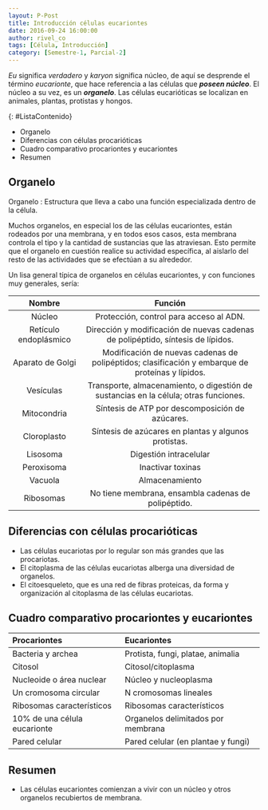 ```yaml
---
layout: P-Post
title: Introducción células eucariontes
date: 2016-09-24 16:00:00
author: rivel_co
tags: [Célula, Introducción]
category: [Semestre-1, Parcial-2]
---
```


*Eu* significa *verdadero* y *karyon* significa núcleo, de aquí se desprende el término *eucarionte*, que hace referencia a las células que ***poseen núcleo***. El núcleo a su vez, es un ***organelo***. Las células eucarióticas se localizan en animales, plantas, protistas y hongos.

{: #ListaContenido}
- Organelo
- Diferencias con células procarióticas
- Cuadro comparativo procariontes y eucariontes
- Resumen

## Organelo

Organelo
 : Estructura que lleva a cabo una función especializada dentro de la célula.

Muchos organelos, en especial los de las células eucariontes, están rodeados por una membrana, y en todos esos casos, esta membrana controla el tipo y la cantidad de sustancias que las atraviesan. Esto permite que el organelo en cuestión realice su actividad específica, al aislarlo del resto de las actividades que se efectúan a su alrededor.

Un lisa general típica de organelos en células eucariontes, y con funciones muy generales, sería:

| Nombre                    | Función                                   |
|:-------------------------:|:-----------------------------------------:|
| Núcleo                    | Protección, control para acceso al ADN.   |
| Retículo endoplásmico     | Dirección y modificación de nuevas cadenas de polipéptido, síntesis de lípidos. |
| Aparato de Golgi          | Modificación de nuevas cadenas de polipéptidos; clasificación y embarque de proteínas y lípidos. |
| Vesículas                 | Transporte, almacenamiento, o digestión de sustancias en la célula; otras funciones. |
| Mitocondria               | Síntesis de ATP por descomposición de azúcares. |
| Cloroplasto               | Síntesis de azúcares en plantas y algunos protistas. |
| Lisosoma                  | Digestión intracelular                    |
| Peroxisoma                | Inactivar toxinas                         |
| Vacuola                   | Almacenamiento                            |
| Ribosomas                 | No tiene membrana, ensambla cadenas de polipéptido. |

## Diferencias con células procarióticas

- Las células eucariotas por lo regular son más grandes que las procariotas.
- El citoplasma de las células eucariotas alberga una diversidad de organelos.
- El citoesqueleto, que es una red de fibras proteicas, da forma y organización al citoplasma de las células eucariotas.

## Cuadro comparativo procariontes y eucariontes

| Procariontes                          | Eucariontes                        |
|:--------------------------------------|:-----------------------------------|
| Bacteria y archea                     | Protista, fungi, platae, animalia  |
| Citosol                               | Citosol/citoplasma                 |
| Nucleoide o área nuclear              | Núcleo y nucleoplasma              |
| Un cromosoma circular                 | N cromosomas lineales              |
| Ribosomas característicos             | Ribosomas característicos          |
| 10% de una célula eucarionte          | Organelos delimitados por membrana |
| Pared celular                         | Pared celular (en plantae y fungi) |

## Resumen

- Las células eucariontes comienzan a vivir con un núcleo y otros organelos recubiertos de membrana.